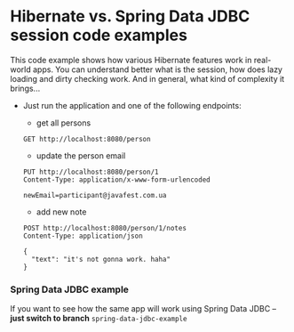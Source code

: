 # Hibernate vs. Spring Data JDBC session code examples
This code example shows how various Hibernate features work in real-world apps. You can understand better what 
is the session, how does lazy loading and dirty checking work. And in general, what kind of complexity it brings...  
* Just run the application and one of the following endpoints:
  * get all persons
  
  `GET http://localhost:8080/person`
  * update the person email
  ```
  PUT http://localhost:8080/person/1
  Content-Type: application/x-www-form-urlencoded
       
  newEmail=participant@javafest.com.ua
  ```
  * add new note
  ```
  POST http://localhost:8080/person/1/notes
  Content-Type: application/json
  
  {
    "text": "it's not gonna work. haha"
  }
  ```
### Spring Data JDBC example
If you want to see how the same app will work using Spring Data JDBC – **just switch to branch** `spring-data-jdbc-example`